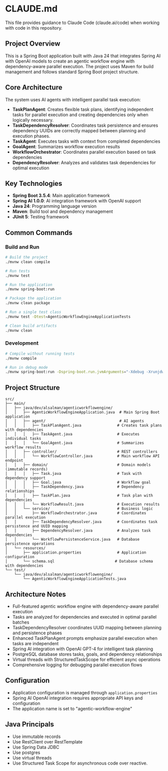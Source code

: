 # CLAUDE.md

This file provides guidance to Claude Code (claude.ai/code) when working with code in this repository.

## Project Overview
This is a Spring Boot application built with Java 24 that integrates Spring AI with OpenAI models to create an agentic workflow engine with dependency-aware parallel execution. The project uses Maven for build management and follows standard Spring Boot project structure.

## Core Architecture
The system uses AI agents with intelligent parallel task execution:
- **TaskPlanAgent**: Creates flexible task plans, identifying independent tasks for parallel execution and creating dependencies only when logically necessary.
- **TaskDependencyResolver**: Coordinates task persistence and ensures dependency UUIDs are correctly mapped between planning and execution phases.
- **TaskAgent**: Executes tasks with context from completed dependencies
- **GoalAgent**: Summarizes workflow execution results
- **WorkflowOrchestrator**: Coordinates parallel execution based on task dependencies
- **DependencyResolver**: Analyzes and validates task dependencies for optimal execution

## Key Technologies
- **Spring Boot 3.5.4**: Main application framework
- **Spring AI 1.0.0**: AI integration framework with OpenAI support
- **Java 24**: Programming language version
- **Maven**: Build tool and dependency management
- **JUnit 5**: Testing framework

## Common Commands

### Build and Run
```bash
# Build the project
./mvnw clean compile

# Run tests
./mvnw test

# Run the application
./mvnw spring-boot:run

# Package the application
./mvnw clean package

# Run a single test class
./mvnw test -Dtest=AgenticWorkflowEngineApplicationTests

# Clean build artifacts
./mvnw clean
```

### Development
```bash
# Compile without running tests
./mvnw compile

# Run in debug mode
./mvnw spring-boot:run -Dspring-boot.run.jvmArguments="-Xdebug -Xrunjdwp:transport=dt_socket,server=y,suspend=n,address=5005"
```

## Project Structure
```
src/
├── main/
│   ├── java/dev/alsalman/agenticworkflowengine/
│   │   ├── AgenticWorkflowEngineApplication.java  # Main Spring Boot application
│   │   ├── agent/                                 # AI agents
│   │   │   ├── TaskPlanAgent.java                # Creates task plans with dependencies
│   │   │   ├── TaskAgent.java                    # Executes individual tasks
│   │   │   └── GoalAgent.java                    # Summarizes workflow results
│   │   ├── controller/                           # REST controllers
│   │   │   └── WorkflowController.java           # Main workflow API endpoint
│   │   ├── domain/                               # Domain models (immutable records)
│   │   │   ├── Task.java                         # Task with dependency support
│   │   │   ├── Goal.java                         # Workflow goal
│   │   │   ├── TaskDependency.java               # Dependency relationships
│   │   │   ├── TaskPlan.java                     # Task plan with dependencies
│   │   │   └── WorkflowResult.java               # Execution results
│   │   └── service/                              # Business logic
│   │       ├── WorkflowOrchestrator.java         # Coordinates parallel execution
│   │       ├── TaskDependencyResolver.java       # Coordinates task persistence and UUID mapping
│   │       ├── DependencyResolver.java           # Analyzes task dependencies
│   │       └── WorkflowPersistenceService.java   # Database persistence operations
│   └── resources/
│       ├── application.properties                # Application configuration
│       └── schema.sql                           # Database schema with dependencies
└── test/
    └── java/dev/alsalman/agenticworkflowengine/
        └── AgenticWorkflowEngineApplicationTests.java
```

## Architecture Notes
- Full-featured agentic workflow engine with dependency-aware parallel execution
- Tasks are analyzed for dependencies and executed in optimal parallel batches
- TaskDependencyResolver coordinates UUID mapping between planning and persistence phases
- Enhanced TaskPlanAgent prompts emphasize parallel execution when tasks are independent
- Spring AI integration with OpenAI GPT-4 for intelligent task planning
- PostgreSQL database stores tasks, goals, and dependency relationships
- Virtual threads with StructuredTaskScope for efficient async operations
- Comprehensive logging for debugging parallel execution flows

## Configuration
- Application configuration is managed through `application.properties`
- Spring AI OpenAI integration requires appropriate API keys and configuration
- The application name is set to "agentic-workflow-engine"

## Java Principals
- Use immutable records
- Use RestClient over RestTemplate
- Use Spring Data JDBC 
- Use postgres
- Use virtual threads
- Use Structured Task Scope for asynchronous code over reactive.